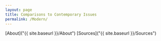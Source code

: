 ```yaml
---
layout: page
title: Comparisons to Contemporary Issues
permalink: /Modern/
---
```




[About]("{{ site.baseurl }}/About")
[Sources]("{{ site.baseurl }}/Sources")
